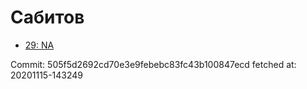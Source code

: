 # Сабитов
- [29: NA](29.md)

Commit: 505f5d2692cd70e3e9febebc83fc43b100847ecd
 fetched at: 20201115-143249
